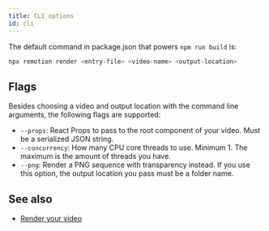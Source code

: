 ```yaml
---
title: CLI options
id: cli
---
```


The default command in package.json that powers `npm run build` is:

```bash
npx remotion render <entry-file> <video-name> <output-location>
```

## Flags

Besides choosing a video and output location with the command line arguments, the following flags are supported:

- `--props`: React Props to pass to the root component of your video. Must be a serialized JSON string.
- `--concurrency`: How many CPU core threads to use. Minimum 1. The maximum is the amount of threads you have.
- `--png`: Render a PNG sequence with transparency instead. If you use this option, the output location you pass must be a folder name.

## See also

- [Render your video](render)
